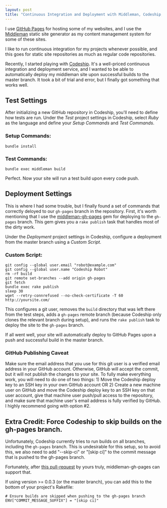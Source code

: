 ```yaml
---
layout: post
title: "Continuous Integration and Deployment with Middleman, Codeship, and GitHub Pages"
---
```

I use [GitHub Pages](http://pages.github.com/) for hosting some of my
websites, and I use the [Middleman](http://middlemanapp.com/) static site
generator as my content management system for some of these sites.

I like to run continuous integration for my projects whenever possible, and
this goes for static site repositories as much as regular code repositories.

Recently, I started playing with
[Codeship](https://www.codeship.io/?referral_token=suhjnfd0sdye885fstjjsfyo0). It's
a well-priced continuous integration and deployment service, and I wanted to
be able to automatically deploy my middleman site upon successful builds to
the master branch. It took a bit of trial and error, but I finally got
something that works well.

## Test Settings

After initializing a new GitHub repository in Codeship, you'll need to define
how tests are run. Under the _Test_ project settings in Codeship, select
_Ruby_ as the language and define your _Setup Commands_ and _Test Commands_.

### Setup Commands:

    bundle install

### Test Commands:

    bundle exec middleman build

Perfect. Now your site will run a test build upon every code push.

## Deployment Settings

This is where I had some trouble, but I finally found a set of commands that
correctly deloyed to our `gh-pages` branch in the repository. First, it's
worth mentioning that I use the
[middleman-gh-pages](https://github.com/neo/middleman-gh-pages) gem for
deploying to the `gh-pages` branch. This gem gives you a `rake publish` task
that handles most of the dirty work.

Under the _Deployment_ project settings in Codeship, configure a deployment
from the master branch using a _Custom Script_.

### Custom Script:

    git config --global user.email "robot@example.com"
    git config --global user.name "Codeship Robot"
    rm -rf build
    git remote set-branches --add origin gh-pages
    git fetch
    bundle exec rake publish
    sleep 30
    wget --retry-connrefused --no-check-certificate -T 60 http://yoursite.com/

This configures a git user, removes the `build` directory that was left there
from the test steps, adds a `gh-pages` remote branch (because Codeship only
clones the relevant branch during setup), and runs the `rake publish` task to
deploy the site to the `gh-pages` branch.

If all went well, your site will automatically deploy to GitHub Pages upon a
push and successful build in the master branch.

### GitHub Publishing Caveat

Make sure the email address that you use for this git user is a verified email
address in your GitHub account. Otherwise, GitHub will accept the commit, but
it will not publish the changes to your site. To fully make everything work,
you will need to do one of two things: 1) Move the Codeship deploy key to an
SSH key in your own GitHub account OR 2) Create a new machine user on GitHub
and move the Codeship deploy key to an SSH key on that user account, give that
machine user push/pull access to the repository, and make sure that machine
user's email address is fully verified by GitHub. I highly recommend going
with option #2.

## Extra Credit: Force Codeship to skip builds on the gh-pages branch.

Unfortunately, Codeship currently tries to run builds on all branches,
including the `gh-pages` branch. This is undesirable for this setup, so to
avoid this, we also need to add "--skip-ci" or "\[skip ci\]" to the commit
message that is pushed to the gh-pages branch.

Fortunately, after
[this pull-request](https://github.com/neo/middleman-gh-pages/pull/16) by
yours truly, middleman-gh-pages can support that.

If using version >= 0.0.3 (or the master branch), you can add this to the
bottom of your project's Rakefile:

    # Ensure builds are skipped when pushing to the gh-pages branch
    ENV["COMMIT_MESSAGE_SUFFIX"] = "[skip ci]"
